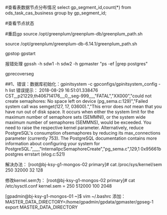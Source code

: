 #查看表数据节点分布情况
select gp_segment_id,count(*) from ods_task_cas_business group by gp_segment_id;

#查看节点状态



#重启gp
 source /opt/greenplum/greenplum-db/greenplum_path.sh


 source /opt/greenplum/greenplum-db-6.14.1/greenplum_path.sh

gpstop
gpstart

报错处理
gpssh -h sdw1 -h sdw2 -h gpmaster  "ps -ef |grep postgres"



gprecoverseg

##1、错误：数据库初始化：gpinitsystem -c gpconfigs/gpinitsystem_config -h list
错误提示：
2018-08-29 16:51:01.338476 CST,,,p21229,th406714176,,,,0,,,seg-999,,,,,"FATAL","XX000","could not create semaphores: No space left on device (pg_sema.c:129)","Failed system call was semget(127, 17, 03600).","This error does *not* mean that you have run out of disk space.
It occurs when either the system limit for the maximum number of semaphore sets (SEMMNI), or the system wide maximum number of semaphores (SEMMNS), would be exceeded.  You need to raise the respective kernel parameter.  Alternatively, reduce PostgreSQL's consumption ofsemaphores by reducing its max_connections parameter (currently 753).
The PostgreSQL documentation contains more information about configuring your system for PostgreSQL.",,,,,,"InternalIpcSemaphoreCreate","pg_sema.c",129,1    0x95661b postgres errstart (elog.c:521)

解决办法：
[root@bj-ksy-g1-mongos-02 primary]# cat /proc/sys/kernel/sem
250	32000	32	128

修改kernel.sem为：
[root@bj-ksy-g1-mongos-02 primary]# cat /etc/sysctl.conf
kernel.sem = 250 512000 100 2048


[gpadmin@bj-ksy-g1-mongos-01 ~]$ vim ~/.bashrc
添加：
MASTER_DATA_DIRECTORY=/home/gpadmin/gpdata/gpmaster/gpseg-1
export MASTER_DATA_DIRECTORY
